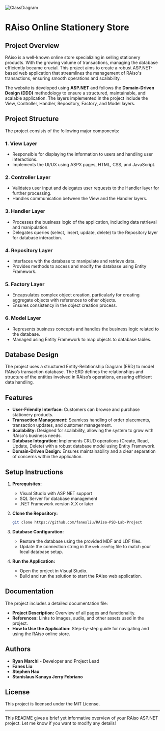 ![ClassDiagram](https://github.com/user-attachments/assets/cb332b35-e8fe-4a8b-83b4-f288a5659a40)
# RAiso Online Stationery Store

## Project Overview
RAiso is a well-known online store specializing in selling stationery products. With the growing volume of transactions, managing the database efficiently became crucial. This project aims to create a robust ASP.NET-based web application that streamlines the management of RAiso's transactions, ensuring smooth operations and scalability.

The website is developed using **ASP.NET** and follows the **Domain-Driven Design (DDD)** methodology to ensure a structured, maintainable, and scalable application. The layers implemented in the project include the View, Controller, Handler, Repository, Factory, and Model layers.

## Project Structure
The project consists of the following major components:

### 1. **View Layer**
   - Responsible for displaying the information to users and handling user interactions.
   - Implements the UI/UX using ASPX pages, HTML, CSS, and JavaScript.
   
### 2. **Controller Layer**
   - Validates user input and delegates user requests to the Handler layer for further processing.
   - Handles communication between the View and the Handler layers.

### 3. **Handler Layer**
   - Processes the business logic of the application, including data retrieval and manipulation.
   - Delegates queries (select, insert, update, delete) to the Repository layer for database interaction.

### 4. **Repository Layer**
   - Interfaces with the database to manipulate and retrieve data.
   - Provides methods to access and modify the database using Entity Framework.

### 5. **Factory Layer**
   - Encapsulates complex object creation, particularly for creating aggregate objects with references to other objects.
   - Ensures consistency in the object creation process.

### 6. **Model Layer**
   - Represents business concepts and handles the business logic related to the database.
   - Managed using Entity Framework to map objects to database tables.

## Database Design
The project uses a structured Entity-Relationship Diagram (ERD) to model RAiso’s transaction database. The ERD defines the relationships and structure of the entities involved in RAiso’s operations, ensuring efficient data handling.

## Features
- **User-Friendly Interface:** Customers can browse and purchase stationery products.
- **Transaction Management:** Seamless handling of order placements, transaction updates, and customer management.
- **Scalability:** Designed for scalability, allowing the system to grow with RAiso's business needs.
- **Database Integration:** Implements CRUD operations (Create, Read, Update, Delete) with a robust database model using Entity Framework.
- **Domain-Driven Design:** Ensures maintainability and a clear separation of concerns within the application.

## Setup Instructions
1. **Prerequisites:**
   - Visual Studio with ASP.NET support
   - SQL Server for database management
   - .NET Framework version X.X or later

2. **Clone the Repository:**
   ```bash
   git clone https://github.com/fanesliu/RAiso-PSD-Lab-Project
   ```

3. **Database Configuration:**
   - Restore the database using the provided MDF and LDF files.
   - Update the connection string in the `web.config` file to match your local database setup.

4. **Run the Application:**
   - Open the project in Visual Studio.
   - Build and run the solution to start the RAiso web application.

## Documentation
The project includes a detailed documentation file:
- **Project Description:** Overview of all pages and functionality.
- **References:** Links to images, audio, and other assets used in the project.
- **How to Use the Application:** Step-by-step guide for navigating and using the RAiso online store.

## Authors
- **Ryan Marchi** - Developer and Project Lead
- **Fanes Liu**
- **Stephen Hau**
- **Stanislaus Kanaya Jerry Febriano**

## License
This project is licensed under the MIT License.

---

This README gives a brief yet informative overview of your RAiso ASP.NET project. Let me know if you want to modify any details!
